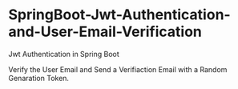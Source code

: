 # SpringBoot-Jwt-Authentication-and-User-Email-Verification

Jwt Authentication in Spring Boot

Verify the User Email and Send a Verifiaction Email with a Random Genaration Token.
